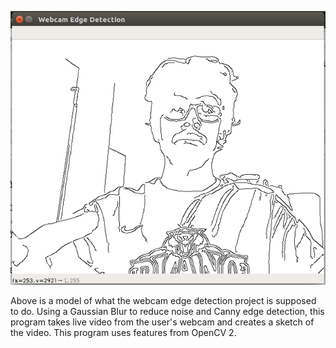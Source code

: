 ![Demo of Webcam Edge Detection](https://github.com/kedaraman/DeepLearningComputerVisionUdemy/blob/master/WebcamEdgeDetection/Demo.png)

Above is a model of what the webcam edge detection project is supposed to do. Using a Gaussian Blur to reduce noise and Canny edge detection, this program takes live video from the user's webcam and creates a sketch of the video. This program uses features from OpenCV 2.
